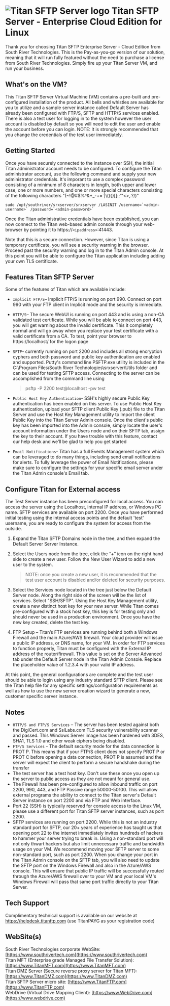 # <img src="https://srtcdnstorage.blob.core.windows.net/software/nextgen/titansftp/titansftp48.png" alt="Titan SFTP Server logo"> Titan SFTP Server - Enterprise Cloud Edition for Linux</img>

Thank you for choosing Titan SFTP Enterprise Server - Cloud Edition from South River Technologies. This is the Pay-as-you-go version of our solution, meaning that it will run fully featured without the need to purchase a license from South River Technologies. Simply fire up your Titan Server VM, and run your business.

## What's on the VM?

This Titan SFTP Server Virtual Machine (VM) contains a pre-built and pre-configured installation of the product. All bells and whistles are available for you to utilize and a sample server instance called Default Server has already been configured with FTP/S, SFTP and HTTP/S services enabled. There is also a test user for logging in to the system however the user account is disabled by default so you will need to edit the user and enable the account before you can login. NOTE: It is strongly recommended that you change the credentials of the test user immediately.

## Getting Started

Once you have securely connected to the instance over SSH, the initial Titan administrator account needs to be configured. To configure the Titan administrator account, use the following command and supply your new administrator credentials. It's imporant to use a complex password consisting of a minimum of 8 characters in length, both upper and lower case, one or more numbers, and one or more special characters consisting of the following characters "(~!@#$%^&*_-+=`|\\(){}[]:;\"'<>,.?/)"

```
sudo /opt/southriver/srxserver/srxserver /LASINIT /username=`<admin-username>` /password=`<admin-password>`
```

Once the Titan administrative credentials have been established, you can now connect to the Titan web-based admin console through your web-browser by pointing it to https://`<ipaddress>`:41443.

Note that this is a secure connection. However, since Titan is using a temporary certificate, you will see a security warning in the browser. Proceed past the security warning and log in to the Titan Admin console. At this point you will be able to configure the Titan application including adding your own TLS certificate.

## Features Titan SFTP Server

Some of the features of Titan which are available include:

- `Implicit FTP/S`– Implicit FTP/S is running on port 990. Connect on port 990 with your FTP client in Implicit mode and the security is immediate.
- `HTTP/S`– The secure WebUI is running on port 443 and is using a non-CA validated test certificate. While you will be able to connect on port 443, you will get warning about the invalid certificate. This it completely normal and will go away when you replace your test certificate with a valid certificate from a CA. To test, point your browser to https://localhost/ for the logon page
- `SFTP`- currently running on port 2200 and includes all strong encryption cyphers and both password and public key authentication are enabled and supported. Putty's command line PSFTP.exe utility is included in the C:\Program Files\South River Technologies\srxserver\Utils folder and can be used for testing SFTP access. Connecting to the server can be accomplished from the command line using

  > psftp -P 2200 test@localhost -pw test
  >
- `Public Host Key Authentication`- SSH's highly secure Public Key authentication has been enabled on this server. To use Public Host Key authentication, upload your SFTP client Public Key (.pub) file to the Titan Server and use the Host Key Management utility to Import the client Public Key into the Titan Server Admin console. Once the client's public key has been imported into the Admin console, simply locate the user's account information under the Users node and on their SFTP tab, assign the key to their account. If you have trouble with this feature, contact our help desk and we’ll be glad to help you get started
- `Email Notifications`- Titan has a full Events Management system which can be leveraged to do many things, including send email notifications for alerts. To fully leverage the power of Email Notifications, please make sure to configure the settings for your specific email server under the Titan Admin console's Email tab.


## Configure Titan for External access

The Test Server instance has been preconfigured for local access. You can access the server using the Localhost, internal IP address, or Windows PC name. SFTP services are available on port 2200. Once you have performed initial testing using the internal access points and the default 'test' username, you are ready to configure the system for access from the outside.

1. Expand the Titan SFTP Domains node in the tree, and then expand the Default Server Server Instance.
2. Select the Users node from the tree, click the “+” icon on the right hand side to create a new user. Follow the New User Wizard to add a new user to the system.

   > NOTE: once you create a new user, it is recommended that the test user account is disabled and/or deleted for security purposes.
   >
3. Select the Services node located in the tree just below the Default Server node. Along the right side of the screen will be the list of services. Select "SSH/SFTP". Using the Host Key Management utility, create a new distinct host key for your new server. While Titan comes pre-configured with a stock host key, this key is for testing only and should never be used in a production environment. Once you have the new key created, delete the test key.
4. FTP Setup – Titan’s FTP services are running behind both a Windows Firewall and the main Azure/AWS firewall. Your cloud provider will issue a public IP address, or DNS name, for your VM. In order for FTP services to function properly, Titan must be configured with the External IP address of the router/firewall. This value is set on the Server Advanced tab under the Default Server node in the Titan Admin Console. Replace the placeholder value of 1.2.3.4 with your valid IP address.

At this point, the general configurations are complete and the test user should be able to login using any industry standard SFTP client.  Please see the Titan help file for any specific settings/configuration requirements as well as how to use the new server creation wizard to generate a new, customer specific server instance.

## Notes

- `HTTP/S and FTP/S Services` – The server has been tested against both the DigiCert.com and SslLabs.com TLS security vulnerability scanner and passed. This Windows Server image has been hardened with 3DES, SHA1, TLS 1.0 and other weak ciphers being disabled.
- `FTP/S Services` - The default security mode for the data connection is PROT P. This means that if your FTP/S client does not specify PROT P or PROT C before opening a data connection, PROT P is assumed and the server will expect the client to perform a secure handshake during the transfer
- The test server has a test host key. Don't use these once you open up the server to public access as they are not meant for general use.
- The Firewall has been pre-configured to allow inbound traffic on port 2200, 990, 443, and FTP Passive range 50000-50100. This will allow external programs the ability to connect to the Titan server's Default Server instance on port 2200 and via FTP and Web interface.
- Port 22 (SSH) is typically reserved for console access to the Linux VM, please use a different port for Titan SFTP server instances, such as port 2200.
- SFTP services are running on port 2200. While this is not an industry standard port for SFTP, our 20+ years of experience has taught us that opening port 22 to the internet immediately invites hundreds of hackers to hammer your server trying to break in. Using a non-standard port will not only thwart hackers but also limit unnecessary traffic and bandwidth usage on your VM. We recommend moving your SFTP server to some non-standard port, such as port 2200. When you change your port in the Titan Admin console on the SFTP tab, you will also need to update the SFTP port on the Windows Firewall and also in the Azure/AWS console. This will ensure that public IP traffic will be successfully routed through the Azure/AWS firewall over to your VM and your local VM's Windows Firewall will pass that same port traffic directly to your Titan Server.

## Tech Support

Complimentary technical support is available on our website at https://helpdesk.titanftp.com (use TitanPAYG as your registration code)

## WebSite(s)

South River Technologies corporate WebSite:  [https://www.southrivertech.com](https://www.southrivertech.com)<br />
Titan MFT (Enterprise grade Managed File Transfer Solution): [https://www.TitanMFT.com](https://www.TitanMFT.com)<br />
Titan DMZ Server (Secure reverse proxy server for Titan MFT): [https://www.TitanDMZ.com](https://www.TitanDMZ.com)<br />
Titan SFTP Server micro site: [https://www.TitanFTP.com](https://www.TitanFTP.com)<br />
WebDrive (Virtual Drive Mapping Client): [https://www.WebDrive.com](https://www.webdrive.com)<br />
